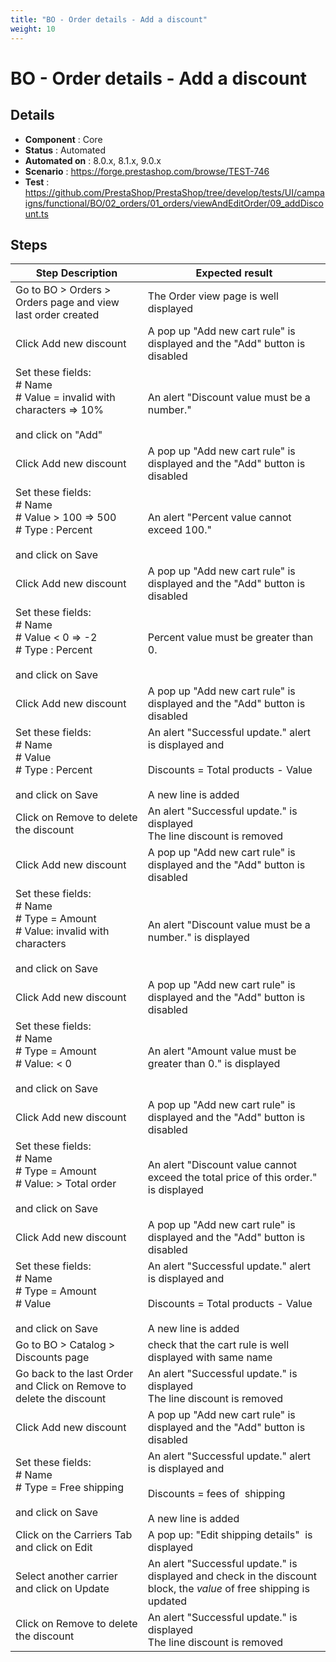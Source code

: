 ```yaml
---
title: "BO - Order details - Add a discount"
weight: 10
---
```


# BO - Order details - Add a discount
## Details
* **Component** : Core
* **Status** : Automated
* **Automated on** : 8.0.x, 8.1.x, 9.0.x
* **Scenario** : https://forge.prestashop.com/browse/TEST-746
* **Test** : https://github.com/PrestaShop/PrestaShop/tree/develop/tests/UI/campaigns/functional/BO/02_orders/01_orders/viewAndEditOrder/09_addDiscount.ts

## Steps
| Step Description | Expected result |
| ----- | ----- |
| Go to BO > Orders > Orders page and view last order created | The Order view page is well displayed |
| Click Add new discount | A pop up "Add new cart rule" is displayed and the "Add" button is disabled |
| Set these fields:<br> # Name<br> # Value = invalid with characters => 10%<br><br>and click on "Add" | An alert "Discount value must be a number." |
| Click Add new discount | A pop up "Add new cart rule" is displayed and the "Add" button is disabled |
| Set these fields:<br> # Name<br> # Value > 100 => 500<br> # Type : Percent<br><br>and click on Save | An alert "Percent value cannot exceed 100." |
| Click Add new discount | A pop up "Add new cart rule" is displayed and the "Add" button is disabled |
| Set these fields:<br> # Name<br> # Value < 0 => -2<br> # Type : Percent<br><br>and click on Save | Percent value must be greater than 0. |
| Click Add new discount | A pop up "Add new cart rule" is displayed and the "Add" button is disabled |
| Set these fields:<br> # Name<br> # Value<br> # Type : Percent<br><br>and click on Save | An alert "Successful update." alert is displayed and<br><br>Discounts = Total products - Value<br><br>A new line is added |
| Click on Remove to delete the discount | An alert "Successful update." is displayed<br>The line discount is removed |
| Click Add new discount | A pop up "Add new cart rule" is displayed and the "Add" button is disabled |
| Set these fields:<br> # Name<br> # Type = Amount<br> # Value: invalid with characters<br><br>and click on Save | An alert "Discount value must be a number." is displayed |
| Click Add new discount | A pop up "Add new cart rule" is displayed and the "Add" button is disabled |
| Set these fields:<br> # Name<br> # Type = Amount<br> # Value: < 0<br><br>and click on Save | An alert "Amount value must be greater than 0." is displayed |
| Click Add new discount | A pop up "Add new cart rule" is displayed and the "Add" button is disabled |
| Set these fields:<br> # Name<br> # Type = Amount<br> # Value: > Total order<br><br>and click on Save | An alert "Discount value cannot exceed the total price of this order." is displayed |
| Click Add new discount | A pop up "Add new cart rule" is displayed and the "Add" button is disabled |
| Set these fields:<br> # Name<br> # Type = Amount<br> # Value<br><br>and click on Save | An alert "Successful update." alert is displayed and<br><br>Discounts = Total products - Value<br><br>A new line is added |
| Go to BO > Catalog > Discounts page | check that the cart rule is well displayed with same name |
| Go back to the last Order and Click on Remove to delete the discount | An alert "Successful update." is displayed<br>The line discount is removed |
| Click Add new discount | A pop up "Add new cart rule" is displayed and the "Add" button is disabled |
| Set these fields:<br> # Name<br> # Type = Free shipping<br><br>and click on Save | An alert "Successful update." alert is displayed and<br><br>Discounts = fees of  shipping<br><br>A new line is added |
| Click on the Carriers Tab and click on Edit | A pop up: "Edit shipping details"  is displayed |
| Select another carrier and click on Update | An alert "Successful update." is displayed and check in the discount block, the *value* of free shipping is updated |
| Click on Remove to delete the discount | An alert "Successful update." is displayed<br>The line discount is removed |
